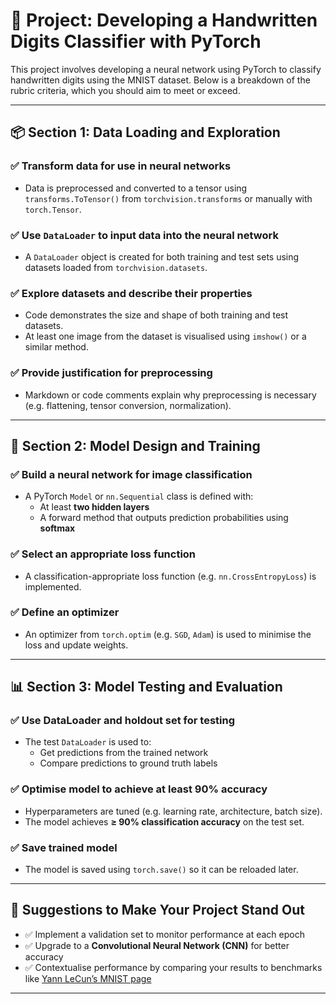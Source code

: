# 🧠 Project: Developing a Handwritten Digits Classifier with PyTorch

This project involves developing a neural network using PyTorch to classify handwritten digits using the MNIST dataset. Below is a breakdown of the rubric criteria, which you should aim to meet or exceed.

---

## 📦 Section 1: Data Loading and Exploration

### ✅ Transform data for use in neural networks
- Data is preprocessed and converted to a tensor using `transforms.ToTensor()` from `torchvision.transforms` or manually with `torch.Tensor`.

### ✅ Use `DataLoader` to input data into the neural network
- A `DataLoader` object is created for both training and test sets using datasets loaded from `torchvision.datasets`.

### ✅ Explore datasets and describe their properties
- Code demonstrates the size and shape of both training and test datasets.
- At least one image from the dataset is visualised using `imshow()` or a similar method.

### ✅ Provide justification for preprocessing
- Markdown or code comments explain why preprocessing is necessary (e.g. flattening, tensor conversion, normalization).

---

## 🧠 Section 2: Model Design and Training

### ✅ Build a neural network for image classification
- A PyTorch `Model` or `nn.Sequential` class is defined with:
  - At least **two hidden layers**
  - A forward method that outputs prediction probabilities using **softmax**

### ✅ Select an appropriate loss function
- A classification-appropriate loss function (e.g. `nn.CrossEntropyLoss`) is implemented.

### ✅ Define an optimizer
- An optimizer from `torch.optim` (e.g. `SGD`, `Adam`) is used to minimise the loss and update weights.

---

## 📊 Section 3: Model Testing and Evaluation

### ✅ Use DataLoader and holdout set for testing
- The test `DataLoader` is used to:
  - Get predictions from the trained network
  - Compare predictions to ground truth labels

### ✅ Optimise model to achieve at least 90% accuracy
- Hyperparameters are tuned (e.g. learning rate, architecture, batch size).
- The model achieves **≥ 90% classification accuracy** on the test set.

### ✅ Save trained model
- The model is saved using `torch.save()` so it can be reloaded later.

---

## 🌟 Suggestions to Make Your Project Stand Out

- ✅ Implement a validation set to monitor performance at each epoch
- ✅ Upgrade to a **Convolutional Neural Network (CNN)** for better accuracy
- ✅ Contextualise performance by comparing your results to benchmarks like [Yann LeCun’s MNIST page](http://yann.lecun.com/exdb/mnist/)

---
